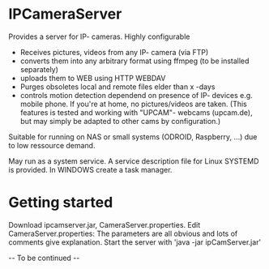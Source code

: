 # IPCameraServer
Provides a server for IP- cameras. Highly configurable

 - Receives pictures, videos from any IP- camera (via FTP)
 - converts them into any arbitrary format using ffmpeg (to be installed separately)
 - uploads them to WEB using HTTP WEBDAV
 - Purges obsoletes local and remote files elder than x -days
 - controls motion detection dependend on presence of  IP- devices e.g. mobile phone. If you're at home, no pictures/videos are taken.
     (This features is tested and working with "UPCAM"- webcams (upcam.de), but may simply be adapted to other cams by configuration.)
 
Suitable for running on NAS or small systems (ODROID, Raspberry, ...) due to low ressource demand.

May run as a system service. A service description file for Linux SYSTEMD is provided. In WINDOWS create a task manager. 

# Getting started
Download ipcamserver.jar, CameraServer.properties.
Edit CameraServer.properties: The parameters are all obvious and lots of comments give explanation.
Start the server with 'java -jar ipCamServer.jar' 

-- To be continued --
